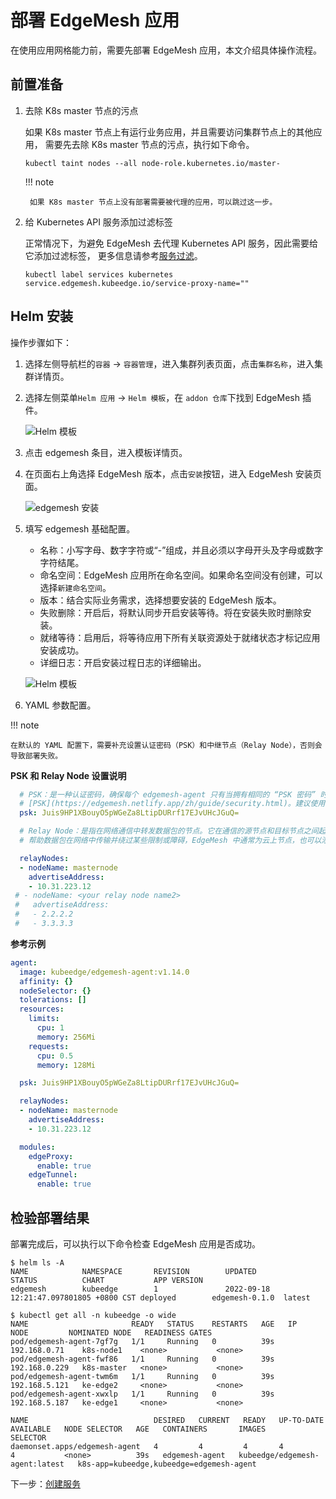 # 部署 EdgeMesh 应用

在使用应用网格能力前，需要先部署 EdgeMesh 应用，本文介绍具体操作流程。

## 前置准备

1. 去除 K8s master 节点的污点

    如果 K8s master 节点上有运行业务应用，并且需要访问集群节点上的其他应用，
    需要先去除 K8s master 节点的污点，执行如下命令。

    ```shell
    kubectl taint nodes --all node-role.kubernetes.io/master-
    ```

    !!! note
    
        如果 K8s master 节点上没有部署需要被代理的应用，可以跳过这一步。

2. 给 Kubernetes API 服务添加过滤标签

    正常情况下，为避免 EdgeMesh 去代理 Kubernetes API 服务，因此需要给它添加过滤标签，
    更多信息请参考[服务过滤](https://edgemesh.netlify.app/zh/advanced/hybird-proxy.html#%E6%9C%8D%E5%8A%A1%E8%BF%87%E6%BB%A4)。

    ```shell
    kubectl label services kubernetes service.edgemesh.kubeedge.io/service-proxy-name=""
    ```

## Helm 安装

操作步骤如下：

1. 选择左侧导航栏的`容器` -> `容器管理`，进入集群列表页面，点击`集群名称`，进入集群详情页。

2. 选择左侧菜单`Helm 应用` -> `Helm 模板`，在 `addon 仓库`下找到 EdgeMesh 插件。

    ![Helm 模板](https://docs.daocloud.io/daocloud-docs-images/docs/zh/docs/kant/images/deploy-edgemesh-01.png)

3. 点击 edgemesh 条目，进入模板详情页。

4. 在页面右上角选择 EdgeMesh 版本，点击`安装`按钮，进入 EdgeMesh 安装页面。

    ![edgemesh 安装](https://docs.daocloud.io/daocloud-docs-images/docs/zh/docs/kant/images/deploy-edgemesh-02.png)

5. 填写 edgemesh 基础配置。

    - 名称：小写字母、数字字符或“-”组成，并且必须以字母开头及字母或数字字符结尾。
    - 命名空间：EdgeMesh 应用所在命名空间。如果命名空间没有创建，可以选择`新建命名空间`。
    - 版本：结合实际业务需求，选择想要安装的 EdgeMesh 版本。
    - 失败删除：开启后，将默认同步开启安装等待。将在安装失败时删除安装。
    - 就绪等待：启用后，将等待应用下所有关联资源处于就绪状态才标记应用安装成功。
    - 详细日志：开启安装过程日志的详细输出。

    ![Helm 模板](https://docs.daocloud.io/daocloud-docs-images/docs/zh/docs/kant/images/deploy-edgemesh-03.png)

6. YAML 参数配置。

!!! note

    在默认的 YAML 配置下，需要补充设置认证密码（PSK）和中继节点（Relay Node），否则会导致部署失败。

**PSK 和 Relay Node 设置说明**

```yaml
  # PSK：是一种认证密码，确保每个 edgemesh-agent 只有当拥有相同的 “PSK 密码” 时才能建立连接，更多信息请参考
  # [PSK](https://edgemesh.netlify.app/zh/guide/security.html)。建议使用 openssl 生成，也可以设置成自定义的随机字符串。
  psk: Juis9HP1XBouyO5pWGeZa8LtipDURrf17EJvUHcJGuQ=

  # Relay Node：是指在网络通信中转发数据包的节点。它在通信的源节点和目标节点之间起到桥接的作用，
  # 帮助数据包在网络中传输并绕过某些限制或障碍，EdgeMesh 中通常为云上节点，也可以添加多个中继节点。

  relayNodes:
  - nodeName: masternode
    advertiseAddress:
    - 10.31.223.12
 # - nodeName: <your relay node name2>
 #   advertiseAddress:
 #   - 2.2.2.2
 #   - 3.3.3.3
```

**参考示例**

```yaml
agent:
  image: kubeedge/edgemesh-agent:v1.14.0
  affinity: {}
  nodeSelector: {}
  tolerations: []
  resources:
    limits:
      cpu: 1
      memory: 256Mi
    requests:
      cpu: 0.5
      memory: 128Mi

  psk: Juis9HP1XBouyO5pWGeZa8LtipDURrf17EJvUHcJGuQ=

  relayNodes:
  - nodeName: masternode
    advertiseAddress:
    - 10.31.223.12

  modules:
    edgeProxy:
      enable: true
    edgeTunnel:
      enable: true
```

## 检验部署结果

部署完成后，可以执行以下命令检查 EdgeMesh 应用是否成功。

```shell
$ helm ls -A
NAME            NAMESPACE       REVISION        UPDATED                                 STATUS          CHART           APP VERSION
edgemesh        kubeedge        1               2022-09-18 12:21:47.097801805 +0800 CST deployed        edgemesh-0.1.0  latest

$ kubectl get all -n kubeedge -o wide
NAME                       READY   STATUS    RESTARTS   AGE   IP              NODE         NOMINATED NODE   READINESS GATES
pod/edgemesh-agent-7gf7g   1/1     Running   0          39s   192.168.0.71    k8s-node1    <none>           <none>
pod/edgemesh-agent-fwf86   1/1     Running   0          39s   192.168.0.229   k8s-master   <none>           <none>
pod/edgemesh-agent-twm6m   1/1     Running   0          39s   192.168.5.121   ke-edge2     <none>           <none>
pod/edgemesh-agent-xwxlp   1/1     Running   0          39s   192.168.5.187   ke-edge1     <none>           <none>

NAME                            DESIRED   CURRENT   READY   UP-TO-DATE   AVAILABLE   NODE SELECTOR   AGE   CONTAINERS       IMAGES                           SELECTOR
daemonset.apps/edgemesh-agent   4         4         4       4            4           <none>          39s   edgemesh-agent   kubeedge/edgemesh-agent:latest   k8s-app=kubeedge,kubeedge=edgemesh-agent
```

下一步：[创建服务](./server.md)
